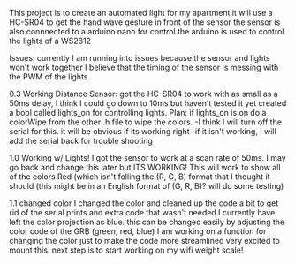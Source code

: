 This project is to create an automated light for my apartment
it will use a HC-SR04 to get the hand wave gesture in front of the sensor
the sensor is also connnected to a arduino nano for control
the arduino is used to control the lights of a WS2812


Issues:
	currently I am running into issues because the sensor and lights won't work together
		I believe that the timing of the sensor is messing with the PWM of the lights


0.3 Working Distance Sensor:
	got the HC-SR04 to work with as small as a 50ms delay, I think I could go down to 10ms but haven't tested it yet
	created a bool called lights_on for controlling lights. 
	Plan: if lights_on is on do a colorWipe from the other .h file to wipe the colors.
		-I think I will turn off the serial for this. it will be obvious if its working right
		-if it isn't working, I will add the serial back for trouble shooting

1.0 Working w/ Lights!
	I got the sensor to work at a scan rate of 50ms. I may go back and change this later but ITS WORKING!
	This will work to show all of the colors Red (which isn't folling the (R, G, B) format that I thought it should
		(this might be in an English format of (G, R, B)? will do some testing)

1.1 changed color
	I changed the color and cleaned up the code a bit to get rid of the serial prints and extra code that wasn't needed
	I currently have left the color projection as blue. this can be changed easily by adjusting the color code of the GRB (green, red, blue)
	I am working on a function for changing the color just to make the code more streamlined
	very excited to mount this. next step is to start working on my wifi weight scale!
